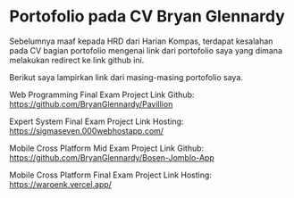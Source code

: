 # Portofolio pada CV Bryan Glennardy
Sebelumnya maaf kepada HRD dari Harian Kompas, terdapat kesalahan pada CV bagian portofolio mengenai link dari portofolio saya yang dimana melakukan redirect ke link github ini.

Berikut saya lampirkan link dari masing-masing portofolio saya.

Web Programming Final Exam Project
Link Github: https://github.com/BryanGlennardy/Pavillion

Expert System Final Exam Project
Link Hosting: https://sigmaseven.000webhostapp.com/

Mobile Cross Platform Mid Exam Project
Link Github: https://github.com/BryanGlennardy/Bosen-Jomblo-App

Mobile Cross Platform Final Exam Project
Link Hosting: https://waroenk.vercel.app/
